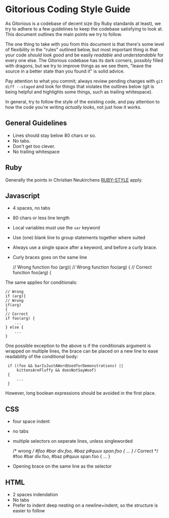 Gitorious Coding Style Guide
=============================

As Gitorious is a codebase of decent size (by Ruby standards at least), we try to adhere to a few guidelines to keep the codebase satisfying to look at. This document outlines the main points we try to follow.

The one thing to take with you from this document is that there's some level of flexibility in the "rules" outlined below, but most important thing is that your code _should look good_ and be easily _readable_ and _understandable_ for every one else. The Gitorious codebase has its dark corners, possibly filled with dragons, but we try to improve things as we see them, "leave the source in a better state than you found it" is solid advice.

Pay attention to what you commit; always review pending changes with `git diff --staged` and look for things that violates the outlines below (git is being helpful and highlights some things, such as trailing whitespace).

In general, try to follow the style of the existing code, and pay attention to how the code you're writing _actually looks_, not just how it works.


General Guidelines
--------------------

* Lines should stay below 80 chars or so.
* No tabs.
* Don't get too clever.
* No trailing whitespace


Ruby
--------------------

Generally the points in Christian Neukirchens [RUBY-STYLE](http://github.com/chneukirchen/styleguide/raw/master/RUBY-STYLE) apply.


Javascript
--------------------

* 4 spaces, no tabs
* 80 chars or less line length
* Local variables must use the `var` keyword
* Use (one) blank line to group statements together where suited
* Always use a single space after a keyword, and before a curly brace.
* Curly braces goes on the same line


    // Wrong
    function foo (arg){
    // Wrong
    function foo(arg)
    {
    // Correct
    function foo(arg) {

The same applies for conditionals:

    // Wrong
    if (arg){
    // Wrong
    if(arg)
    {
    // Correct
    if foo(arg) {
        ...
    } else {
        ...
    }

One possible exception to the above is if the conditionals argument is wrapped on multiple lines, the brace can be placed on a new line to ease readability of the conditional body:

     if ((foo && barIsJustAWordUsedforDemonstrations) ||
         kittensAreFluffy && doesNotSayWoof)
     {
         ...
     }

However, long boolean expressions should be avoided in the first place.


CSS
--------------------

* four space indent
* no tabs
* multiple selectors on seperate lines, unless singleworded

    /* wrong */
    \#foo #bar div.foo, #baz p#quux span.foo {
        ...
    }
    /* Correct */
    \#foo #bar div.foo,
    \#baz p#quux span.foo {
        ...
    }
* Opening brace on the same line as the selector


HTML
--------------------

* 2 spaces indendation
* No tabs
* Prefer to indent deep nesting on a newline+indent, so the structure is easier to follow
